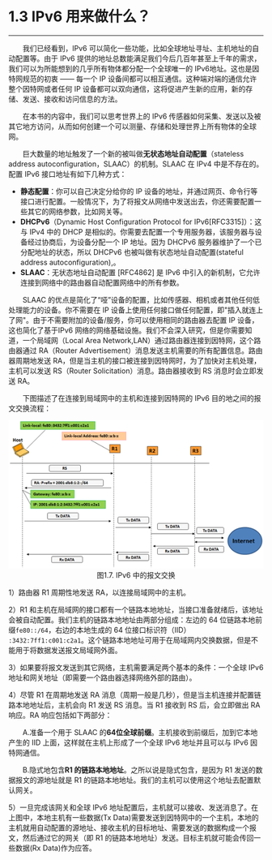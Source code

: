 # 1.3 IPv6 用来做什么？
------

　　我们已经看到，IPv6 可以简化一些功能，比如全球地址寻址、主机地址的自动配置等。由于 IPv6 提供的地址总数能满足我们今后几百年甚至上千年的需求，我们可以为所能想到的几乎所有物体都分配一个全球唯一的 IPv6地址。这也是因特网规范的初衷 —— 每一个 IP 设备间都可以相互通信。这种端对端的通信允许整个因特网或者任何 IP 设备都可以双向通信，这将促进产生新的应用，新的存储、发送、接收和访问信息的方法。

　　在本书的内容中，我们可以思考世界上的 IPv6 传感器如何采集、发送以及被其它地方访问，从而如何创建一个可以测量、存储和处理世界上所有物体的全球网。

　　巨大数量的地址触发了一个新的被叫做**无状态地址自动配置**（stateless
address autoconfiguration，SLAAC）的机制。SLAAC 在 IPv4 中是不存在的。配置 IPv6 接口地址有如下几种方式：
* **静态配置**：你可以自己决定分给你的 IP 设备的地址，并通过网页、命令行等接口进行配置。一般情况下，为了将报文从网络中发送出去，你还需要配置一些其它的网络参数，比如网关等。
* **DHCPv6**（Dynamic Host Configuration Protocol for IPv6[RFC3315]）：这与 IPv4 中的 DHCP 是相似的。你需要去配置一个专用服务器，该服务器与设备经过协商后，为设备分配一个 IP 地址。因为 DHCPv6 服务器维护了一个已分配地址的状态，所以 DHCPv6 也被叫做有状态地址自动配置(stateful address autoconfiguration),。
* **SLAAC**：无状态地址自动配置 [RFC4862] 是 IPv6 中引入的新机制，它允许连接到网络中的路由器自动配置网络中的所有参数。

　　SLAAC 的优点是简化了“哑”设备的配置，比如传感器、相机或者其他任何低处理能力的设备。你不需要在 IP 设备上使用任何接口做任何配置，即"插入就连上了网"。由于不需要附加的设备/服务，你可以使用相同的路由器去配置 IP 设备，这也简化了基于IPv6 网络的网络基础设施。我们不会深入研究，但是你需要知道，一个局域网（Local Area Network,LAN）通过路由器连接到因特网，这个路由器通过 RA（Router Advertisement）消息发送主机需要的所有配置信息。路由器周期地发送 RA，但是当主机的接口被连接到因特网时，为了加快对主机处理，主机可以发送 RS（Router Solicitation）消息。路由器接收到 RS 消息时会立即发送 RA。

　　下图描述了在连接到局域网中的主机和连接到因特网的 IPv6 目的地之间的报文交换流程：


<center><img src="../images/iot_in_five_days/1/image005.png" /></center>
<center>图1.7. IPv6 中的报文交换</center>

1）路由器 R1 周期性地发送 RA，以连接局域网中的主机。

2）R1 和主机在局域网的接口都有一个链路本地地址，当接口准备就绪后，该地址会被自动配置。我们主机的链路本地地址由两部分组成：左边的 64 位链路本地前缀```fe80::/64```，右边的本地生成的 64 位接口标识符（IID） ```:3432:7ff1:c001:c2a1```。这个链路本地地址可用于在局域网内交换数据，但是不能用于将数据发送报文局域网外面。

3）如果要将报文发送到其它网络，主机需要满足两个基本的条件：一个全球 IPv6 地址和网关地址（即需要一个路由器选择网络外部的路由）。

4）尽管 R1 在周期地发送 RA 消息（周期一般是几秒），但是当主机连接并配置链路本地地址后，主机会向 R1 发送 RS 消息。当 R1 接收到 RS 后，会立即做出 RA 响应。RA 响应包括如下两部分：

　　A.准备一个用于 SLAAC 的**64位全球前缀**。主机接收到前缀后，加到它本地产生的 IID 上面，这样就在主机上形成了一个全球 IPv6 地址并且可以与 IPv6 因特网通信。

　　B.隐式地包含**R1 的链路本地地址**。之所以说是隐式包含，是因为 R1 发送的数据报文的源地址就是 R1 的链路本地地址。我们的主机可以使用这个地址去配置默认网关。

5）一旦完成该网关和全球 IPv6 地址配置后，主机就可以接收、发送消息了。在上图中，本地主机有一些数据(Tx Data)需要发送到因特网中的一个主机，本地的主机就用自动配置的源地址、接收主机的目标地址、需要发送的数据构成一个报文，然后通过它的网关（即 R1 的链路本地地址）发送。目标主机就可能会传回一些数据(Rx Data)作为应答。
